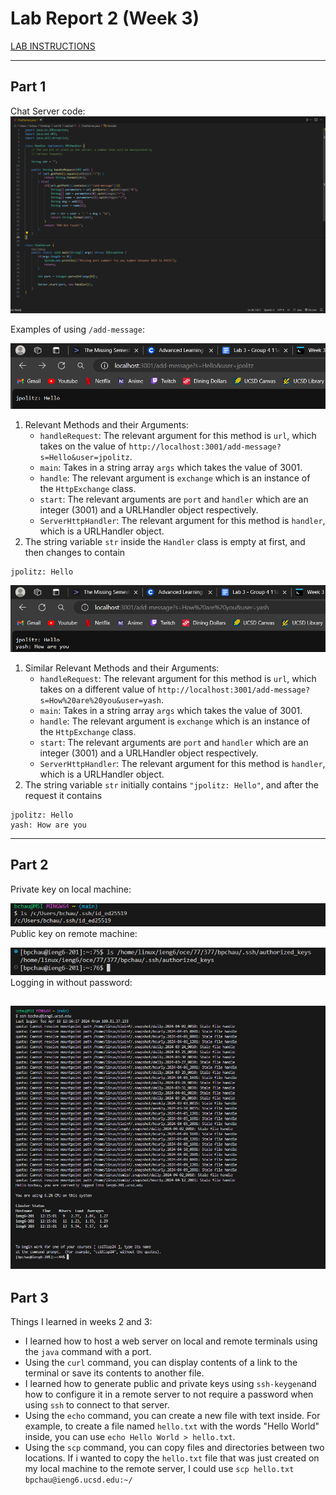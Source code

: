 # Lab Report 2 (Week 3)
[LAB INSTRUCTIONS](https://clamchauder.github.io/cse15l-lab-reports/LabInstructions.html)

---

## Part 1
Chat Server code:  
![Chat Server](/images/Lab2/chatserver.png)


Examples of using `/add-message`:

![Add Jpolitz](/images/Lab2/addjpolitz.png)
1) Relevant Methods and their Arguments:
   - `handleRequest`: The relevant argument for this method is `url`, which takes on the value of `http://localhost:3001/add-message?s=Hello&user=jpolitz`.
   - `main`: Takes in a string array `args` which takes the value of 3001.
   - `handle`: The relevant argument is `exchange` which is an instance of the `HttpExchange` class.
   - `start`: The relevant arguments are `port` and `handler` which are an integer (3001) and a URLHandler object respectively.
   - `ServerHttpHandler`:  The relevant argument for this method is `handler`, which is a URLHandler object.  
2) The string variable `str` inside the `Handler` class is empty at first, and then changes to contain
```
jpolitz: Hello
```

![Add Yash](/images/Lab2/addyash.png)
1) Similar Relevant Methods and their Arguments:
   - `handleRequest`: The relevant argument for this method is `url`, which takes on a different value of `http://localhost:3001/add-message?s=How%20are%20you&user=yash`.
   - `main`: Takes in a string array `args` which takes the value of 3001.
   - `handle`: The relevant argument is `exchange` which is an instance of the `HttpExchange` class.
   - `start`: The relevant arguments are `port` and `handler` which are an integer (3001) and a URLHandler object respectively.
   - `ServerHttpHandler`:  The relevant argument for this method is `handler`, which is a URLHandler object.  
2) The string variable `str` initially contains `"jpolitz: Hello"`, and after the request it contains
```
jpolitz: Hello
yash: How are you
```
---  
## Part 2

Private key on local machine:

![ls private](/images/Lab2/lsid.png)  
Public key on remote machine:

![ls pub](/images/Lab2/lspub.png)  
Logging in without password:

![No pass](/images/Lab2/nopwd.png)
---  
## Part 3
Things I learned in weeks 2 and 3:
- I learned how to host a web server on local and remote terminals using the `java` command with a port.
- Using the `curl` command, you can display contents of a link to the terminal or save its contents to another file.
- I learned how to generate public and private keys using `ssh-keygen`and how to configure it in a remote server to not require a password when using `ssh` to connect to that server.
- Using the `echo` command, you can create a new file with text inside. For example, to create a file named `hello.txt` with the words "Hello World" inside, you can use `echo Hello World > hello.txt`.
- Using the `scp` command, you can copy files and directories between two locations. If i wanted to copy the `hello.txt` file that was just created on my local machine to the remote server, I could use `scp hello.txt bpchau@ieng6.ucsd.edu:~/`
